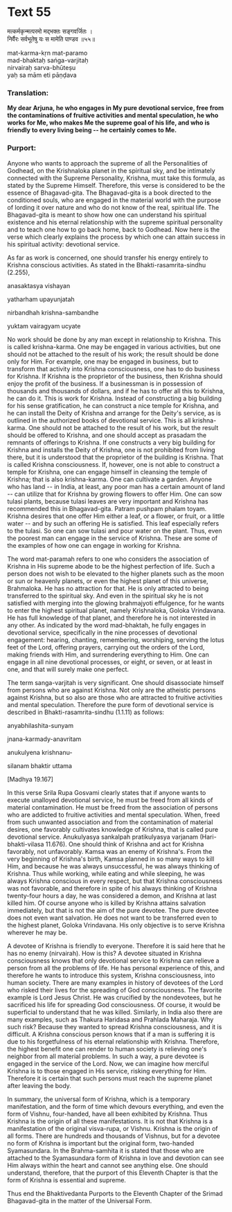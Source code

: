 # Text 55

मत्कर्मकृन्मत्परमो मद्भक्तः सङ्गवर्जितः ।  
निर्वैरः सर्वभूतेषु यः स मामेति पाण्डव ॥५५॥

mat-karma-kṛn mat-paramo  
mad-bhaktaḥ sańga-varjitaḥ  
nirvairaḥ sarva-bhūteṣu  
yaḥ sa mām eti pāṇḍava



### Translation:

**My dear Arjuna, he who engages in My pure devotional service, free from the contaminations of fruitive activities and mental speculation, he who works for Me, who makes Me the supreme goal of his life, and who is friendly to every living being -- he certainly comes to Me.**

### Purport:

Anyone who wants to approach the supreme of all the Personalities of Godhead, on the Krishnaloka planet in the spiritual sky, and be intimately connected with the Supreme Personality, Krishna, must take this formula, as stated by the Supreme Himself. Therefore, this verse is considered to be the essence of Bhagavad-gita. The Bhagavad-gita is a book directed to the conditioned souls, who are engaged in the material world with the purpose of lording it over nature and who do not know of the real, spiritual life. The Bhagavad-gita is meant to show how one can understand his spiritual existence and his eternal relationship with the supreme spiritual personality and to teach one how to go back home, back to Godhead. Now here is the verse which clearly explains the process by which one can attain success in his spiritual activity: devotional service.

As far as work is concerned, one should transfer his energy entirely to Krishna conscious activities. As stated in the Bhakti-rasamrita-sindhu (2.255),

anasaktasya vishayan

yatharham upayunjatah

nirbandhah krishna-sambandhe

yuktam vairagyam ucyate

No work should be done by any man except in relationship to Krishna. This is called krishna-karma. One may be engaged in various activities, but one should not be attached to the result of his work; the result should be done only for Him. For example, one may be engaged in business, but to transform that activity into Krishna consciousness, one has to do business for Krishna. If Krishna is the proprietor of the business, then Krishna should enjoy the profit of the business. If a businessman is in possession of thousands and thousands of dollars, and if he has to offer all this to Krishna, he can do it. This is work for Krishna. Instead of constructing a big building for his sense gratification, he can construct a nice temple for Krishna, and he can install the Deity of Krishna and arrange for the Deity's service, as is outlined in the authorized books of devotional service. This is all krishna-karma. One should not be attached to the result of his work, but the result should be offered to Krishna, and one should accept as prasadam the remnants of offerings to Krishna. If one constructs a very big building for Krishna and installs the Deity of Krishna, one is not prohibited from living there, but it is understood that the proprietor of the building is Krishna. That is called Krishna consciousness. If, however, one is not able to construct a temple for Krishna, one can engage himself in cleansing the temple of Krishna; that is also krishna-karma. One can cultivate a garden. Anyone who has land -- in India, at least, any poor man has a certain amount of land -- can utilize that for Krishna by growing flowers to offer Him. One can sow tulasi plants, because tulasi leaves are very important and Krishna has recommended this in Bhagavad-gita. Patram pushpam phalam toyam. Krishna desires that one offer Him either a leaf, or a flower, or fruit, or a little water -- and by such an offering He is satisfied. This leaf especially refers to the tulasi. So one can sow tulasi and pour water on the plant. Thus, even the poorest man can engage in the service of Krishna. These are some of the examples of how one can engage in working for Krishna.

The word mat-paramah refers to one who considers the association of Krishna in His supreme abode to be the highest perfection of life. Such a person does not wish to be elevated to the higher planets such as the moon or sun or heavenly planets, or even the highest planet of this universe, Brahmaloka. He has no attraction for that. He is only attracted to being transferred to the spiritual sky. And even in the spiritual sky he is not satisfied with merging into the glowing brahmajyoti effulgence, for he wants to enter the highest spiritual planet, namely Krishnaloka, Goloka Vrindavana. He has full knowledge of that planet, and therefore he is not interested in any other. As indicated by the word mad-bhaktah, he fully engages in devotional service, specifically in the nine processes of devotional engagement: hearing, chanting, remembering, worshiping, serving the lotus feet of the Lord, offering prayers, carrying out the orders of the Lord, making friends with Him, and surrendering everything to Him. One can engage in all nine devotional processes, or eight, or seven, or at least in one, and that will surely make one perfect.

The term sanga-varjitah is very significant. One should disassociate himself from persons who are against Krishna. Not only are the atheistic persons against Krishna, but so also are those who are attracted to fruitive activities and mental speculation. Therefore the pure form of devotional service is described in Bhakti-rasamrita-sindhu (1.1.11) as follows:

anyabhilashita-sunyam

jnana-karmady-anavritam

anukulyena krishnanu-

silanam bhaktir uttama

[Madhya 19.167]

In this verse Srila Rupa Gosvami clearly states that if anyone wants to execute unalloyed devotional service, he must be freed from all kinds of material contamination. He must be freed from the association of persons who are addicted to fruitive activities and mental speculation. When, freed from such unwanted association and from the contamination of material desires, one favorably cultivates knowledge of Krishna, that is called pure devotional service. Anukulyasya sankalpah pratikulyasya varjanam (Hari-bhakti-vilasa 11.676). One should think of Krishna and act for Krishna favorably, not unfavorably. Kamsa was an enemy of Krishna's. From the very beginning of Krishna's birth, Kamsa planned in so many ways to kill Him, and because he was always unsuccessful, he was always thinking of Krishna. Thus while working, while eating and while sleeping, he was always Krishna conscious in every respect, but that Krishna consciousness was not favorable, and therefore in spite of his always thinking of Krishna twenty-four hours a day, he was considered a demon, and Krishna at last killed him. Of course anyone who is killed by Krishna attains salvation immediately, but that is not the aim of the pure devotee. The pure devotee does not even want salvation. He does not want to be transferred even to the highest planet, Goloka Vrindavana. His only objective is to serve Krishna wherever he may be.

A devotee of Krishna is friendly to everyone. Therefore it is said here that he has no enemy (nirvairah). How is this? A devotee situated in Krishna consciousness knows that only devotional service to Krishna can relieve a person from all the problems of life. He has personal experience of this, and therefore he wants to introduce this system, Krishna consciousness, into human society. There are many examples in history of devotees of the Lord who risked their lives for the spreading of God consciousness. The favorite example is Lord Jesus Christ. He was crucified by the nondevotees, but he sacrificed his life for spreading God consciousness. Of course, it would be superficial to understand that he was killed. Similarly, in India also there are many examples, such as Thakura Haridasa and Prahlada Maharaja. Why such risk? Because they wanted to spread Krishna consciousness, and it is difficult. A Krishna conscious person knows that if a man is suffering it is due to his forgetfulness of his eternal relationship with Krishna. Therefore, the highest benefit one can render to human society is relieving one's neighbor from all material problems. In such a way, a pure devotee is engaged in the service of the Lord. Now, we can imagine how merciful Krishna is to those engaged in His service, risking everything for Him. Therefore it is certain that such persons must reach the supreme planet after leaving the body.

In summary, the universal form of Krishna, which is a temporary manifestation, and the form of time which devours everything, and even the form of Vishnu, four-handed, have all been exhibited by Krishna. Thus Krishna is the origin of all these manifestations. It is not that Krishna is a manifestation of the original visva-rupa, or Vishnu. Krishna is the origin of all forms. There are hundreds and thousands of Vishnus, but for a devotee no form of Krishna is important but the original form, two-handed Syamasundara. In the Brahma-samhita it is stated that those who are attached to the Syamasundara form of Krishna in love and devotion can see Him always within the heart and cannot see anything else. One should understand, therefore, that the purport of this Eleventh Chapter is that the form of Krishna is essential and supreme.

Thus end the Bhaktivedanta Purports to the Eleventh Chapter of the Srimad Bhagavad-gita in the matter of the Universal Form.